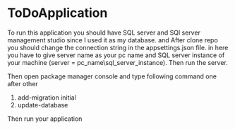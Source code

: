 # ToDoApplication

To run this application you should have SQL server and SQl server management studio since I used it as my database. and After clone repo you should change the connection string in the appsettings.json file. in here you have to give server name as your pc name and SQL server instance of your machine
(server = pc_name\\sql_server_instance).
Then run the server.

Then open package manager console and type following command one after other 
1) add-migration initial
2) update-database

Then run your application
